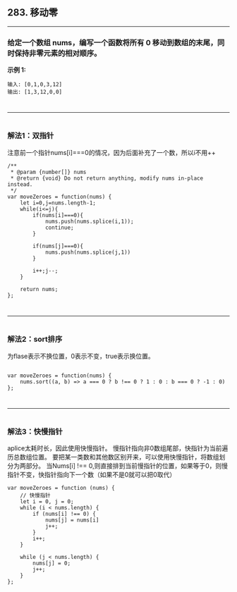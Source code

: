 ## 283. 移动零

***

###  **给定一个数组 nums，编写一个函数将所有 0 移动到数组的末尾，同时保持非零元素的相对顺序。** 


**示例 1:**
```
输入: [0,1,0,3,12]
输出: [1,3,12,0,0]
```

#
***
#

### **解法1：双指针**

注意前一个指针nums[i]===0的情况，因为后面补充了一个数，所以i不用++
```
/**
 * @param {number[]} nums
 * @return {void} Do not return anything, modify nums in-place instead.
 */
var moveZeroes = function(nums) {
    let i=0,j=nums.length-1;
    while(i<=j){
        if(nums[i]===0){
            nums.push(nums.splice(i,1));
            continue;
        }

        if(nums[j]===0){
            nums.push(nums.splice(j,1))
        }

        i++;j--;
    }

    return nums;
};
```

#
***
#

### **解法2：sort排序**
为flase表示不换位置，0表示不变，true表示换位置。
```

var moveZeroes = function(nums) {
    nums.sort((a, b) => a === 0 ? b !== 0 ? 1 : 0 : b === 0 ? -1 : 0)
};
```
#
***
#

### **解法3：快慢指针**
aplice太耗时长，因此使用快慢指针。
慢指针指向非0数组尾部，快指针为当前遍历总数组位置。
要把某一类数和其他数区别开来，可以使用快慢指针，将数组划分为两部分。
当Nums[i] !== 0,则直接排到当前慢指针的位置，如果等于0，则慢指针不变，快指针指向下一个数（如果不是0就可以把0取代）
```
var moveZeroes = function (nums) {
    // 快慢指针
    let i = 0, j = 0;
    while (i < nums.length) {
        if (nums[i] !== 0) {
            nums[j] = nums[i]
            j++;
        }
        i++;
    }

    while (j < nums.length) {
        nums[j] = 0;
        j++;
    }
};
```
